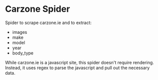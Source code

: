 # Carzone Spider

Spider to scrape carzone.ie and to extract:

 - images
 - make
 - model 
 - year
 - body_type

While carzone.ie is a javascript site, this spider doesn't require rendering. Instead, it uses regex to parse the javascript and pull out the necessary data.
